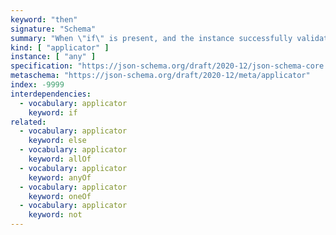 ```yaml
---
keyword: "then"
signature: "Schema"
summary: "When \"if\" is present, and the instance successfully validates against its subschema, then validation succeeds against this keyword if the instance also successfully validates against this keyword's subschema."
kind: [ "applicator" ]
instance: [ "any" ]
specification: "https://json-schema.org/draft/2020-12/json-schema-core.html#section-10.2.2.2"
metaschema: "https://json-schema.org/draft/2020-12/meta/applicator"
index: -9999
interdependencies:
  - vocabulary: applicator
    keyword: if
related:
  - vocabulary: applicator
    keyword: else
  - vocabulary: applicator
    keyword: allOf
  - vocabulary: applicator
    keyword: anyOf
  - vocabulary: applicator
    keyword: oneOf
  - vocabulary: applicator
    keyword: not
---
```

